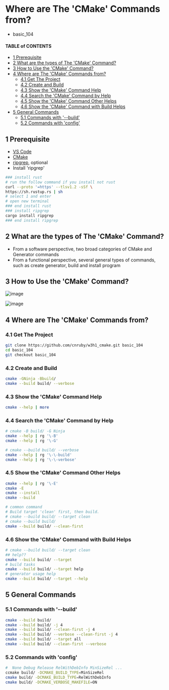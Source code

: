 # Where are The 'CMake' Commands from?
- basic_104



#### TABLE of CONTENTS

  - [1 Prerequisite](#1-prerequisite)
  - [2 What are the types of The 'CMake' Command?](#2-what-are-the-types-of-the-cmake-command)
  - [3 How to Use the 'CMake' Command?](#3-how-to-use-the-cmake-command)
  - [4 Where are The 'CMake' Commands from?](#4-where-are-the-cmake-commands-from)
    - [4.1 Get The Project](#41-get-the-project)
    - [4.2 Create and Build](#42-create-and-build)
    - [4.3 Show the 'CMake' Command Help](#43-show-the-cmake-command-help)
    - [4.4 Search the 'CMake' Command by Help](#44-search-the-cmake-command-by-help)
    - [4.5 Show the 'CMake' Command Other Helps](#45-show-the-cmake-command-other-helps)
    - [4.6 Show the 'CMake' Command with Build Helps](#46-show-the-cmake-command-with-build-helps)
  - [5 General Commands](#5-general-commands)
    - [5.1 Commands with '--build'](#51-commands-with---build)
    - [5.2 Commands with 'config'](#52-commands-with-config)



## 1 Prerequisite
- [VS Code](https://code.visualstudio.com/)
- [CMake](https://cmake.org/)
- [ripgrep](https://github.com/BurntSushi/ripgrep), optional
- Install 'ripgrep'
```bash
### install rust
# run the follow command if you install not rust
curl --proto '=https' --tlsv1.2 -sSf \
https://sh.rustup.rs | sh
# select 1 and enter
# open new terminal
### end install rust
### install ripgrep
cargo install ripgrep
### end install ripgrep
```



## 2 What are the types of The 'CMake' Command?
- From a software perspective, two broad categories of CMake and Generator commands
- From a functional perspective, several general types of commands, such as create generator, build and install program



## 3 How to Use the 'CMake' Command?



![image](docs/104/how/how.png)



![image](docs/104/how-example/how-example.png)



## 4 Where are The 'CMake' Commands from?



### 4.1 Get The Project
```bash
git clone https://github.com/cnruby/w3h1_cmake.git basic_104
cd basic_104
git checkout basic_104
```



### 4.2 Create and Build
```bash
cmake -GNinja -Bbuild/
cmake --build build/ --verbose
```



### 4.3 Show the 'CMake' Command Help
```bash
cmake --help | more
```



### 4.4 Search the 'CMake' Command by Help
```bash
# cmake -B build/ -G Ninja
cmake --help | rg '\-B'
cmake --help | rg '\-G'
```

```bash
# cmake --build build/ --verbose
cmake --help | rg '\-\-build'
cmake --help | rg '\-\-verbose'
```



### 4.5 Show the 'CMake' Command Other Helps
```bash
cmake --help | rg '\-E'
cmake -E
cmake --install
cmake --build
```

```bash
# common command
# Build target 'clean' first, then build.
# cmake --build build/ --target clean
# cmake --build build/
cmake --build build/ --clean-first
```



###  4.6 Show the 'CMake' Command with Build Helps
```bash
# cmake --build build/ --target clean
## help??
cmake --build build/ --target
# build tasks
cmake --build build/ --target help
# generator usage help
cmake --build build/ --target --help
```



## 5 General Commands



### 5.1 Commands with '--build'
```bash
cmake --build build/
cmake --build build/ -j 4
cmake --build build/ --clean-first -j 4
cmake --build build/ --verbose --clean-first -j 4
cmake --build build/ --target all
cmake --build build/ --clean-first --verbose
```



### 5.2 Commands with 'config'
```bash
#  None Debug Release RelWithDebInfo MinSizeRel ...
ccmake build/ -DCMAKE_BUILD_TYPE=MinSizeRel
cmake build/ -DCMAKE_BUILD_TYPE=RelWithDebInfo
cmake build/ -DCMAKE_VERBOSE_MAKEFILE=ON
```